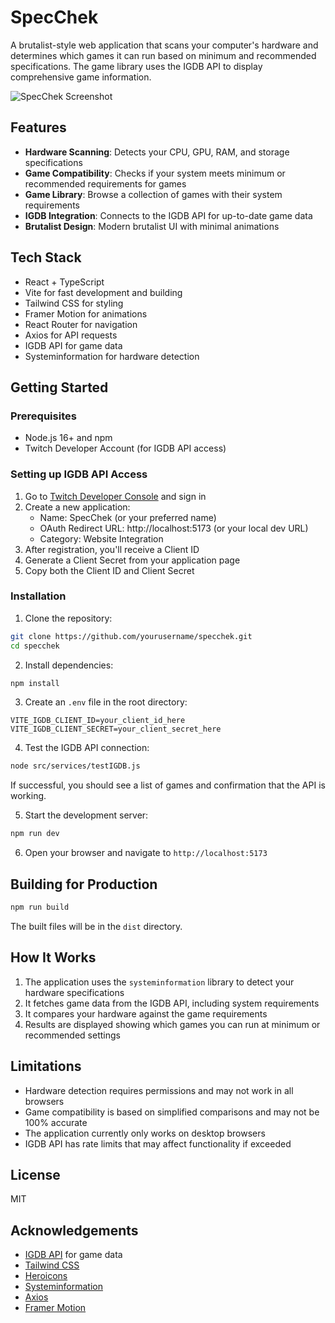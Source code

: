 # SpecChek

A brutalist-style web application that scans your computer's hardware and determines which games it can run based on minimum and recommended specifications. The game library uses the IGDB API to display comprehensive game information.

![SpecChek Screenshot](https://placehold.co/800x400?text=SpecChek+Screenshot)

## Features

- **Hardware Scanning**: Detects your CPU, GPU, RAM, and storage specifications
- **Game Compatibility**: Checks if your system meets minimum or recommended requirements for games
- **Game Library**: Browse a collection of games with their system requirements
- **IGDB Integration**: Connects to the IGDB API for up-to-date game data
- **Brutalist Design**: Modern brutalist UI with minimal animations

## Tech Stack

- React + TypeScript
- Vite for fast development and building
- Tailwind CSS for styling
- Framer Motion for animations
- React Router for navigation
- Axios for API requests
- IGDB API for game data
- Systeminformation for hardware detection

## Getting Started

### Prerequisites

- Node.js 16+ and npm
- Twitch Developer Account (for IGDB API access)

### Setting up IGDB API Access

1. Go to [Twitch Developer Console](https://dev.twitch.tv/console/apps) and sign in
2. Create a new application:
   - Name: SpecChek (or your preferred name)
   - OAuth Redirect URL: http://localhost:5173 (or your local dev URL)
   - Category: Website Integration
3. After registration, you'll receive a Client ID
4. Generate a Client Secret from your application page
5. Copy both the Client ID and Client Secret

### Installation

1. Clone the repository:
```bash
git clone https://github.com/yourusername/specchek.git
cd specchek
```

2. Install dependencies:
```bash
npm install
```

3. Create an `.env` file in the root directory:
```
VITE_IGDB_CLIENT_ID=your_client_id_here
VITE_IGDB_CLIENT_SECRET=your_client_secret_here
```

4. Test the IGDB API connection:
```bash
node src/services/testIGDB.js
```
If successful, you should see a list of games and confirmation that the API is working.

5. Start the development server:
```bash
npm run dev
```

6. Open your browser and navigate to `http://localhost:5173`

## Building for Production

```bash
npm run build
```

The built files will be in the `dist` directory.

## How It Works

1. The application uses the `systeminformation` library to detect your hardware specifications
2. It fetches game data from the IGDB API, including system requirements
3. It compares your hardware against the game requirements
4. Results are displayed showing which games you can run at minimum or recommended settings

## Limitations

- Hardware detection requires permissions and may not work in all browsers
- Game compatibility is based on simplified comparisons and may not be 100% accurate
- The application currently only works on desktop browsers
- IGDB API has rate limits that may affect functionality if exceeded

## License

MIT

## Acknowledgements

- [IGDB API](https://api.igdb.com/) for game data
- [Tailwind CSS](https://tailwindcss.com/)
- [Heroicons](https://heroicons.com/)
- [Systeminformation](https://systeminformation.io/)
- [Axios](https://axios-http.com/)
- [Framer Motion](https://www.framer.com/motion/)

